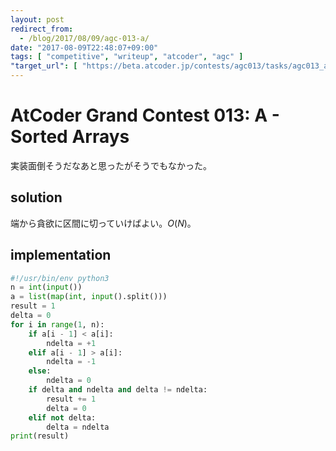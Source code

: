 ```yaml
---
layout: post
redirect_from:
  - /blog/2017/08/09/agc-013-a/
date: "2017-08-09T22:48:07+09:00"
tags: [ "competitive", "writeup", "atcoder", "agc" ]
"target_url": [ "https://beta.atcoder.jp/contests/agc013/tasks/agc013_a" ]
---
```


# AtCoder Grand Contest 013: A - Sorted Arrays

実装面倒そうだなあと思ったがそうでもなかった。

## solution

端から貪欲に区間に切っていけばよい。$O(N)$。

## implementation

``` python
#!/usr/bin/env python3
n = int(input())
a = list(map(int, input().split()))
result = 1
delta = 0
for i in range(1, n):
    if a[i - 1] < a[i]:
        ndelta = +1
    elif a[i - 1] > a[i]:
        ndelta = -1
    else:
        ndelta = 0
    if delta and ndelta and delta != ndelta:
        result += 1
        delta = 0
    elif not delta:
        delta = ndelta
print(result)
```
